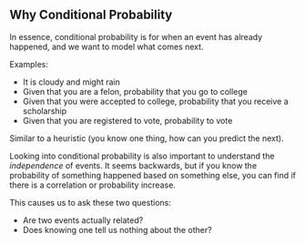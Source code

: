 
## Why Conditional Probability

In essence, conditional probability is for when an event has already happened, and we want to model what comes next.

Examples: 
- It is cloudy and might rain
- Given that you are a felon, probability that you go to college
- Given that you were accepted to college, probability that you receive a scholarship
- Given that you are registered to vote, probability to vote

Similar to a heuristic (you know one thing, how can you predict the next).

Looking into conditional probability is also important to understand the *independence* of events. It seems backwards, but if you know the probability of something happened based on something else, you can find if there is a correlation or probability increase.

This causes us to ask these two questions:
- Are two events actually related?
- Does knowing one tell us nothing about the other?